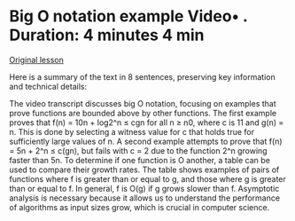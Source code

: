 # Big O notation example Video• . Duration: 4 minutes 4 min

[Original lesson](https://www.coursera.org/learn/uol-fundamentals-of-computer-science/lecture/HqHbV/big-o-notation-example)

Here is a summary of the text in 8 sentences, preserving key information and technical details:

The video transcript discusses big O notation, focusing on examples that prove functions are bounded above by other functions. The first example proves that f(n) = 10n + log2^n ≤ cgn for all n ≥ n0, where c is 11 and g(n) = n. This is done by selecting a witness value for c that holds true for sufficiently large values of n. A second example attempts to prove that f(n) = 5n + 2^n ≤ c(gn), but fails with c = 2 due to the function 2^n growing faster than 5n. To determine if one function is O another, a table can be used to compare their growth rates. The table shows examples of pairs of functions where f is greater than or equal to g, and those where g is greater than or equal to f. In general, f is O(g) if g grows slower than f. Asymptotic analysis is necessary because it allows us to understand the performance of algorithms as input sizes grow, which is crucial in computer science.

